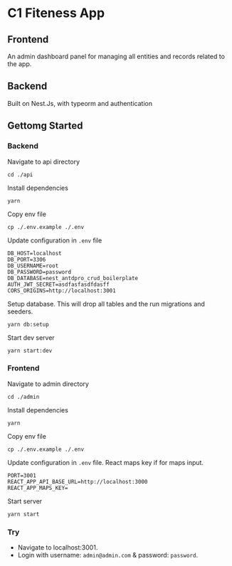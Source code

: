 # C1 Fiteness App

## Frontend

An admin dashboard panel for managing all entities and records related to the app.

## Backend

Built on Nest.Js, with typeorm and authentication

## Gettomg Started

### Backend

Navigate to api directory

```
cd ./api
```

Install dependencies

```
yarn
```

Copy env file

```
cp ./.env.example ./.env
```

Update configuration in `.env` file

```
DB_HOST=localhost
DB_PORT=3306
DB_USERNAME=root
DB_PASSWORD=password
DB_DATABASE=nest_antdpro_crud_boilerplate
AUTH_JWT_SECRET=asdfasfasdfdasff
CORS_ORIGINS=http://localhost:3001
```

Setup database. This will drop all tables and the run migrations and seeders.

```
yarn db:setup
```

Start dev server

```
yarn start:dev
```

### Frontend

Navigate to admin directory

```
cd ./admin
```

Install dependencies

```
yarn
```

Copy env file

```
cp ./.env.example ./.env
```

Update configuration in `.env` file. React maps key if for maps input.

```
PORT=3001
REACT_APP_API_BASE_URL=http://localhost:3000
REACT_APP_MAPS_KEY=
```

Start server

```
yarn start
```

### Try

- Navigate to localhost:3001.
- Login with username: `admin@admin.com` & password: `password`.
